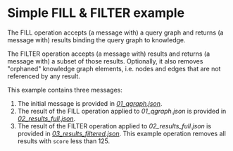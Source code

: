 # Simple FILL & FILTER example

The FILL operation accepts (a message with) a query graph and returns (a message with) results binding the query graph to knowledge.

The FILTER operation accepts (a message with) results and returns (a message with) a subset of those results. Optionally, it also removes "orphaned" knowledge graph elements, i.e. nodes and edges that are not referenced by any result.

This example contains three messages:

1. The initial message is provided in [_01\_qgraph.json_](messages/01\_qgraph.json).
1. The result of the FILL operation applied to _01\_qgraph.json_ is provided in [_02\_results\_full.json_](messages/02\_results\_full.json).
1. The result of the FILTER operation applied to _02\_results\_full.json_ is provided in [_03\_results\_filtered.json_](messages/03\_results\_filtered.json). This example operation removes all results with `score` less than 125.
